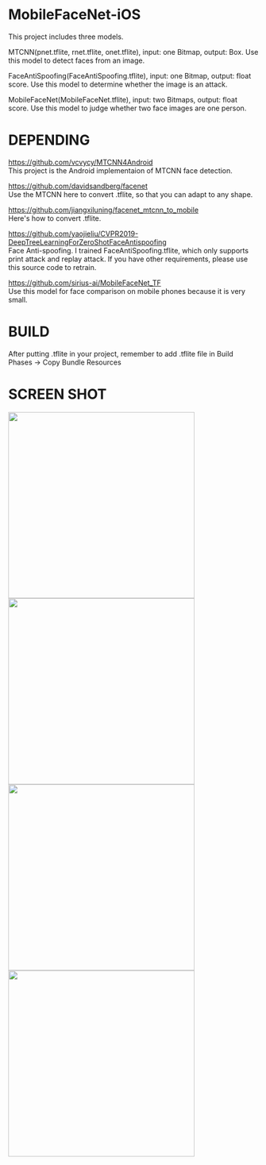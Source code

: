# MobileFaceNet-iOS
This project includes three models.  
  
MTCNN(pnet.tflite, rnet.tflite, onet.tflite), input: one Bitmap, output: Box. Use this model to detect faces from an image.  
  
FaceAntiSpoofing(FaceAntiSpoofing.tflite), input: one Bitmap, output: float score. Use this model to determine whether the image is an attack.  
  
MobileFaceNet(MobileFaceNet.tflite), input: two Bitmaps, output: float score. Use this model to judge whether two face images are one person.  
  
# DEPENDING
https://github.com/vcvycy/MTCNN4Android  
This project is the Android implementaion of MTCNN face detection.

https://github.com/davidsandberg/facenet  
Use the MTCNN here to convert .tflite, so that you can adapt to any shape.  
  
https://github.com/jiangxiluning/facenet_mtcnn_to_mobile  
Here's how to convert .tflite.  
  
https://github.com/yaojieliu/CVPR2019-DeepTreeLearningForZeroShotFaceAntispoofing  
Face Anti-spoofing. I trained FaceAntiSpoofing.tflite, which only supports print attack and replay attack. If you have other requirements, please use this source code to retrain.  
  
https://github.com/sirius-ai/MobileFaceNet_TF  
Use this model for face comparison on mobile phones because it is very small.  
  
# BUILD
After putting .tflite in your project, remember to add .tflite file in Build Phases -> Copy Bundle Resources  
  
# SCREEN SHOT
<img src="https://github.com/syaringan357/Android-MobileFaceNet-MTCNN-FaceAntiSpoofing/blob/master/ScreenShot/Screen_Shot1.png" width=375/>
<img src="https://github.com/syaringan357/Android-MobileFaceNet-MTCNN-FaceAntiSpoofing/blob/master/ScreenShot/Screen_Shot2.png" width=375/>
<img src="https://github.com/syaringan357/Android-MobileFaceNet-MTCNN-FaceAntiSpoofing/blob/master/ScreenShot/Screen_Shot3.png" width=375/>
<img src="https://github.com/syaringan357/Android-MobileFaceNet-MTCNN-FaceAntiSpoofing/blob/master/ScreenShot/Screen_Shot4.png" width=375/>
